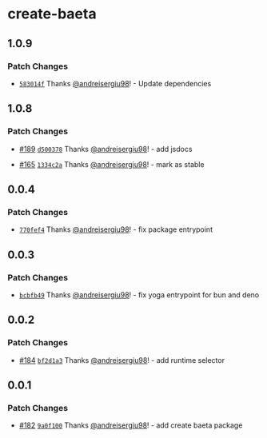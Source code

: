 # create-baeta

## 1.0.9

### Patch Changes

- [`583014f`](https://github.com/andreisergiu98/baeta/commit/583014f0bac810b25d9a8226bda2df4c9039f5e3) Thanks [@andreisergiu98](https://github.com/andreisergiu98)! - Update dependencies

## 1.0.8

### Patch Changes

- [#189](https://github.com/andreisergiu98/baeta/pull/189) [`d500378`](https://github.com/andreisergiu98/baeta/commit/d500378198e0a9c48298c4242913bca8ad348228) Thanks [@andreisergiu98](https://github.com/andreisergiu98)! - add jsdocs

- [#165](https://github.com/andreisergiu98/baeta/pull/165) [`1334c2a`](https://github.com/andreisergiu98/baeta/commit/1334c2a866676c88f0f3d380b22133d81c4e98bc) Thanks [@andreisergiu98](https://github.com/andreisergiu98)! - mark as stable

## 0.0.4

### Patch Changes

- [`770fef4`](https://github.com/andreisergiu98/baeta/commit/770fef4974fd8926886162424f326c4cda2ad21b) Thanks [@andreisergiu98](https://github.com/andreisergiu98)! - fix package entrypoint

## 0.0.3

### Patch Changes

- [`bcbfb49`](https://github.com/andreisergiu98/baeta/commit/bcbfb49b16daf5d6f195ba273f52b1aa89602c1c) Thanks [@andreisergiu98](https://github.com/andreisergiu98)! - fix yoga entrypoint for bun and deno

## 0.0.2

### Patch Changes

- [#184](https://github.com/andreisergiu98/baeta/pull/184) [`bf2d1a3`](https://github.com/andreisergiu98/baeta/commit/bf2d1a326235e5f34e723a5acc81cd7b974b913b) Thanks [@andreisergiu98](https://github.com/andreisergiu98)! - add runtime selector

## 0.0.1

### Patch Changes

- [#182](https://github.com/andreisergiu98/baeta/pull/182) [`9a0f100`](https://github.com/andreisergiu98/baeta/commit/9a0f1003a9579406809c80e6fe123e54fb86e5ac) Thanks [@andreisergiu98](https://github.com/andreisergiu98)! - add create baeta package
